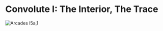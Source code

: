 # Convolute I: The Interior, The Trace
![Arcades I5a,1](https://user-images.githubusercontent.com/36647441/146250382-76672ea7-8d4e-43a7-bf66-ecb2758e09ac.jpeg)
